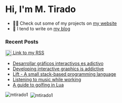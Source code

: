 <h1 align="left">Hi, I'm M. Tirado</h1>

- 👨‍💻 Check out some of my projects on [my website](https://mtirado.com)
- 📝 I tend to write on [my blog](https://mtirado.com/blog)

### Recent Posts
<p align="left">
<a href="https://mtirado.com/rss.xml" target="blank"><img align="center" src="https://raw.githubusercontent.com/rahuldkjain/github-profile-readme-generator/master/src/images/icons/Social/rss.svg" alt="https://mtirado.com/rss.xml" width="20" height="20"/> Link to my RSS</a>
</p>


<!-- BLOG-POST-LIST:START -->
- [Desarrollar gráficos interactivos es adictivo](https://mtirado.com/blog/desarrollar-graficos-interactivos-es-adictivo/)
- [Developing interactive graphics is addictive](https://mtirado.com/blog/developing-interactive-graphics-is-addictive/)
- [Lift - A small stack-based programming language](https://mtirado.com/blog/lift-language-intro/)
- [Listening to music while working](https://mtirado.com/blog/listening-to-music-while-working/)
- [A guide to golfing in Lua](https://mtirado.com/blog/golfing-in-lua/)
<!-- BLOG-POST-LIST:END -->

<p><img align="left" src="https://github-readme-stats.vercel.app/api/top-langs?username=mtirado1&show_icons=true&locale=en&layout=compact" alt="mtirado1" /></p>

<p>&nbsp;<img align="center" src="https://github-readme-stats.vercel.app/api?username=mtirado1&show_icons=true&locale=en" alt="mtirado1" /></p>

